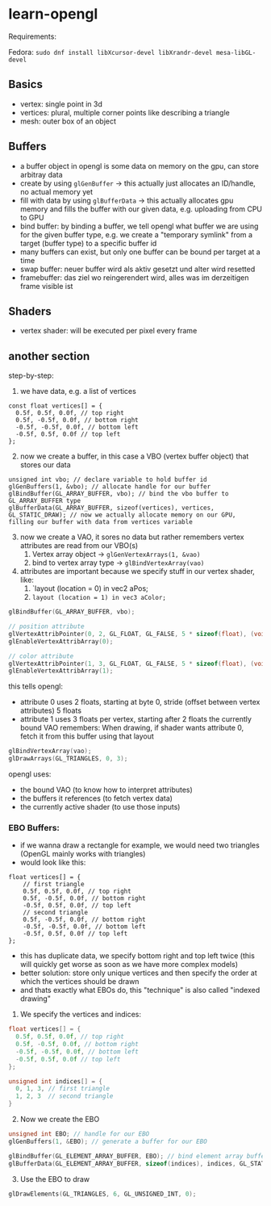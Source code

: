 # learn-opengl

Requirements:

Fedora:
`sudo dnf install libXcursor-devel libXrandr-devel mesa-libGL-devel`

## Basics
- vertex: single point in 3d
- vertices: plural, multiple corner points like describing a triangle
- mesh: outer box of an object

## Buffers
- a buffer object in opengl is some data on memory on the gpu, can store arbitray data
- create by using `glGenBuffer` -> this actually just allocates an ID/handle, no actual memory yet
- fill with data by using `glBufferData` -> this actually allocates gpu memory and fills the buffer with our given data, e.g. uploading from CPU to GPU
- bind buffer: by binding a buffer, we tell opengl what buffer we are using for the given buffer type, e.g. we create a "temporary symlink" from a target (buffer type) to a specific buffer id
- many buffers can exist, but only one buffer can be bound per target at a time
- swap buffer: neuer buffer wird als aktiv gesetzt und alter wird resetted
- framebuffer: das ziel wo reingerendert wird, alles was im derzeitigen frame visible ist

## Shaders
- vertex shader: will be executed per pixel every frame

## another section

step-by-step:
1. we have data, e.g. a list of vertices
```
const float vertices[] = {
  0.5f, 0.5f, 0.0f, // top right
  0.5f, -0.5f, 0.0f, // bottom right
  -0.5f, -0.5f, 0.0f, // bottom left
  -0.5f, 0.5f, 0.0f // top left
};
```

2. now we create a buffer, in this case a VBO (vertex buffer object) that stores our data

```
unsigned int vbo; // declare variable to hold buffer id
glGenBuffers(1, &vbo); // allocate handle for our buffer
glBindBuffer(GL_ARRAY_BUFFER, vbo); // bind the vbo buffer to GL_ARRAY_BUFFER type
glBufferData(GL_ARRAY_BUFFER, sizeof(vertices), vertices, GL_STATIC_DRAW); // now we actually allocate memory on our GPU, filling our buffer with data from vertices variable 

   ```

3. now we create a VAO, it sores no data but rather remembers vertex attributes are read from our VBO(s)
	1. Vertex array object -> `glGenVertexArrays(1, &vao)`
	2. bind to vertex array type -> `glBindVertexArray(vao)`
4. attributes are important because we specify stuff in our vertex shader, like:
	1. `layout (location = 0) in vec2 aPos;
	2. `layout (location = 1) in vec3 aColor;`
```cpp
glBindBuffer(GL_ARRAY_BUFFER, vbo);

// position attribute
glVertexAttribPointer(0, 2, GL_FLOAT, GL_FALSE, 5 * sizeof(float), (void*)0);
glEnableVertexAttribArray(0);

// color attribute
glVertexAttribPointer(1, 3, GL_FLOAT, GL_FALSE, 5 * sizeof(float), (void*)(2 * sizeof(float)));
glEnableVertexAttribArray(1);
```
this tells opengl:
- attribute 0 uses 2 floats, starting at byte 0, stride (offset between vertex attributes) 5 floats
- attribute 1 uses 3 floats per vertex, starting after 2 floats
the currently bound VAO remembers:
When drawing, if shader wants attribute 0, fetch it from this buffer using that layout
```cpp
glBindVertexArray(vao);
glDrawArrays(GL_TRIANGLES, 0, 3);
```
opengl uses:
- the bound VAO (to know how to interpret attributes)
- the buffers it references (to fetch vertex data)
- the currently active shader (to use those inputs)

### EBO Buffers:
- if we wanna draw a rectangle for example, we would need two triangles (OpenGL mainly works with triangles)
- would look like this:

```
float vertices[] = {
    // first triangle
    0.5f, 0.5f, 0.0f, // top right
    0.5f, -0.5f, 0.0f, // bottom right
    -0.5f, 0.5f, 0.0f, // top left
    // second triangle
    0.5f, -0.5f, 0.0f, // bottom right
    -0.5f, -0.5f, 0.0f, // bottom left
    -0.5f, 0.5f, 0.0f // top left
};
```

- this has duplicate data, we specify bottom right and top left twice (this will quickly get worse as soon as we have more complex models)
- better solution: store only unique vertices and then specify the order at which the vertices should be drawn
- and thats exactly what EBOs do, this "technique" is also called "indexed drawing"

1. We specify the vertices and indices:
```cpp
float vertices[] = {
  0.5f, 0.5f, 0.0f, // top right
  0.5f, -0.5f, 0.0f, // bottom right
  -0.5f, -0.5f, 0.0f, // bottom left
  -0.5f, 0.5f, 0.0f // top left
};

unsigned int indices[] = {
  0, 1, 3, // first triangle
  1, 2, 3  // second triangle
}
```
2. Now we create the EBO
```cpp
unsigned int EBO; // handle for our EBO
glGenBuffers(1, &EBO); // generate a buffer for our EBO

glBindBuffer(GL_ELEMENT_ARRAY_BUFFER, EBO); // bind element array buffer type to our EBO
glBufferData(GL_ELEMENT_ARRAY_BUFFER, sizeof(indices), indices, GL_STATIC_DRAW); // fill our buffer with data and allocate memory with our indices
```

3. Use the EBO to draw
```cpp
glDrawElements(GL_TRIANGLES, 6, GL_UNSIGNED_INT, 0);
```
